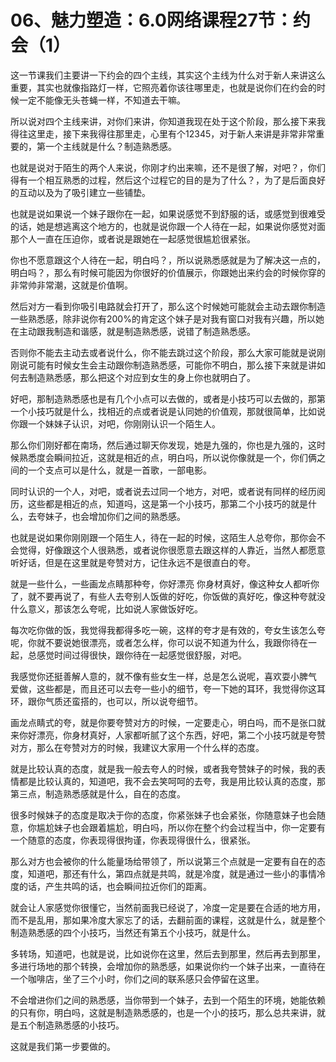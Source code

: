 # 06、魅力塑造：6.0网络课程27节：约会（1）

这一节课我们主要讲一下约会的四个主线，其实这个主线为什么对于新人来讲这么重要，其实也就像指路灯一样，它照亮着你该往哪里走，也就是说你们在约会的时候一定不能像无头苍蝇一样，不知道去干嘛。

所以说对四个主线来讲，对你们来讲，你知道我现在处于这个阶段，那么接下来我得往这里走，接下来我得往那里走，心里有个12345，对于新人来讲是非常非常重要的，第一个主线就是什么？制造熟悉感。

也就是说对于陌生的两个人来说，你刚才约出来嘛，还不是很了解，对吧？，你们得有一个相互熟悉的过程，然后这个过程它的目的是为了什么？，为了是后面良好的互动以及为了吸引建立一些铺垫。

也就是说如果说一个妹子跟你在一起，如果说感觉不到舒服的话，或感觉到很难受的话，她是想逃离这个地方的，也就是说你跟一个人待在一起，如果说你感觉对面那个人一直在压迫你，或者说是跟她在一起感觉很尴尬很紧张。

你也不愿意跟这个人待在一起，明白吗？，所以说熟悉感就是为了解决这一点的，明白吗？，那么有时候可能因为你很好的价值展示，你跟她出来约会的时候你穿的非常帅非常潮，这就是价值啊。

然后对方一看到你吸引电路就会打开了，那么这个时候她可能就会主动去跟你制造一些熟悉感，除非说你有200%的肯定这个妹子是对我有窗口对我有兴趣，所以她在主动跟我制造和谐感，就是制造熟悉感，说错了制造熟悉感。

否则你不能去主动去或者说什么，你不能去跳过这个阶段，那么大家可能就是说刚刚说可能有时候女生会主动跟你制造熟悉感，可能你不明白，那么接下来就是讲如何去制造熟悉感，那么把这个对应到女生的身上你也就明白了。

好吧，那制造熟悉感也是有几个小点可以去做的，或者是小技巧可以去做的，那第一个小技巧就是什么，找相近的点或者说是认同她的价值观，那就很简单，比如说你跟一个妹妹子认识，对吧，你刚刚认识一个陌生人。

那么你们刚好都在南场，然后通过聊天你发现，她是九强的，你也是九强的，这时候熟悉度会瞬间拉近，这就是相近的点，明白吗，所以说你像就是一个，你们俩之间的一个支点可以是什么，就是一首歌，一部电影。

同时认识的一个人，对吧，或者说去过同一个地方，对吧，或者说有同样的经历阅历，这些都是相近的点，知道吗，这是第一个小技巧，那第二个小技巧的就是什么，去夸妹子，也会增加你们之间的熟悉感。

也就是说如果你刚刚跟一个陌生人，待在一起的时候，这陌生人总夸你，那你会不会觉得，好像跟这个人很熟悉，或者说你很愿意去跟这样的人靠近，当然人都愿意听好话，但是在这里就是夸赞对方，记住永远不是很直白的夸。

就是一些什么，一些画龙点睛那种夸，你好漂亮 你身材真好，像这种女人都听你了，就不要再说了，有些人去夸别人饭做的好吃，你饭做的真好吃，像这种夸就没什么意义，那该怎么夸呢，比如说人家做饭好吃。

每次吃你做的饭，我觉得我都得多吃一碗，这样的夸才是有效的，夸女生该怎么夸呢，你就不要说她很漂亮，或者怎么样，你可以说不知道为什么，我跟你待在一起，总感觉时间过得很快，跟你待在一起感觉很舒服，对吧。

我感觉你还挺善解人意的，就不像有些女生一样，总是怎么说呢，喜欢耍小脾气 爱做，这些都是，而且还可以去夸一些小的细节，夸一下她的耳环，我觉得你这耳环，跟你气质还蛮搭的，也可以，所以说夸细节。

画龙点睛式的夸，就是你要夸赞对方的时候，一定要走心，明白吗，而不是张口就来你好漂亮，你身材真好，人家都听腻了这个东西，好吧，第二个小技巧就是夸赞对方，那么在夸赞对方的时候，我建议大家用一个什么样的态度。

就是比较认真的态度，就是我一般去夸人的时候，或者我夸赞妹子的时候，我的表情都是比较认真的，知道吧，我不会去笑呵呵的去夸，我是用比较认真的态度，那第三点，制造熟悉感就是什么，自在的态度。

很多时候妹子的态度是取决于你的态度，你紧张妹子也会紧张，你随意妹子也会随意，你尴尬妹子也会跟着尴尬，明白吗，所以你在整个约会过程当中，你一定要有一个随意的态度，你表现得很拘谨，你表现得很什么，很紧张。

那么对方也会被你的什么能量场给带领了，所以说第三个点就是一定要有自在的态度，知道吧，那还有什么，第四点就是共鸣，就是冷度，就是通过一些小的事情冷度的话，产生共鸣的话，也会瞬间拉近你们的距离。

就会让人家感觉你很懂它，当然前面我已经说了，冷度一定是要在合适的地方用，而不是乱用，那如果冷度大家忘了的话，去翻前面的课程，这就是什么，就是整个制造熟悉感的四个小技巧，当然还有第五个小技巧，就是什么。

多转场，知道吧，也就是说，比如说你在这里，然后去到那里，然后再去到那里，多进行场地的那个转换，会增加你的熟悉感，如果说你约一个妹子出来，一直待在一个咖啡店，坐了三个小时，你们之间的联系感只会停留在这里。

不会增进你们之间的熟悉感，当你带到一个妹子，去到一个陌生的环境，她能依赖的只有你，明白吗，这就是制造熟悉感的，也是一个小的技巧，那么总共来讲，就是五个制造熟悉感的小技巧。

这就是我们第一步要做的。